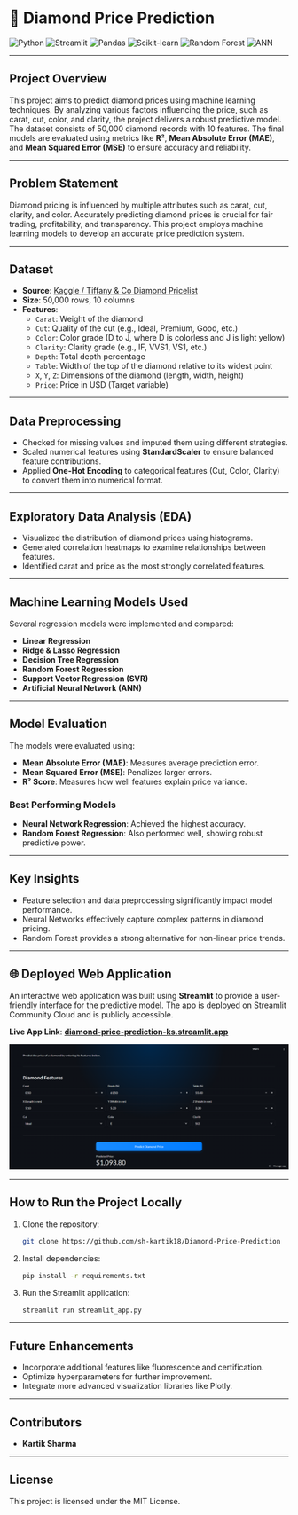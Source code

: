 # 💎 Diamond Price Prediction

![Python](https://img.shields.io/badge/Python-3.13.5-blue?logo=python)
![Streamlit](https://img.shields.io/badge/Streamlit-Web%20App-ff4b4b?logo=streamlit)
![Pandas](https://img.shields.io/badge/Pandas-Data%20Manipulation-purple?logo=pandas)
![Scikit-learn](https://img.shields.io/badge/Scikit--Learn-Regression-orange?logo=scikit-learn)
![Random Forest](https://img.shields.io/badge/Model-Random%20Forest%20Regression-darkgreen)
![ANN](https://img.shields.io/badge/Model-Artificial%20Neural%20Network-red)

---

## Project Overview
This project aims to predict diamond prices using machine learning techniques. By analyzing various factors influencing the price, such as carat, cut, color, and clarity, the project delivers a robust predictive model. The dataset consists of 50,000 diamond records with 10 features. The final models are evaluated using metrics like **R²**, **Mean Absolute Error (MAE)**, and **Mean Squared Error (MSE)** to ensure accuracy and reliability.

---

## Problem Statement
Diamond pricing is influenced by multiple attributes such as carat, cut, clarity, and color. Accurately predicting diamond prices is crucial for fair trading, profitability, and transparency. This project employs machine learning models to develop an accurate price prediction system.

---

## Dataset
- **Source**: [Kaggle / Tiffany & Co Diamond Pricelist](https://www.kaggle.com/datasets/shivam2003/diamonds)
- **Size**: 50,000 rows, 10 columns
- **Features**:
  - `Carat`: Weight of the diamond
  - `Cut`: Quality of the cut (e.g., Ideal, Premium, Good, etc.)
  - `Color`: Color grade (D to J, where D is colorless and J is light yellow)
  - `Clarity`: Clarity grade (e.g., IF, VVS1, VS1, etc.)
  - `Depth`: Total depth percentage
  - `Table`: Width of the top of the diamond relative to its widest point
  - `X`, `Y`, `Z`: Dimensions of the diamond (length, width, height)
  - `Price`: Price in USD (Target variable)

---

## Data Preprocessing
- Checked for missing values and imputed them using different strategies.
- Scaled numerical features using **StandardScaler** to ensure balanced feature contributions.
- Applied **One-Hot Encoding** to categorical features (Cut, Color, Clarity) to convert them into numerical format.

---

## Exploratory Data Analysis (EDA)
- Visualized the distribution of diamond prices using histograms.
- Generated correlation heatmaps to examine relationships between features.
- Identified carat and price as the most strongly correlated features.

---

## Machine Learning Models Used
Several regression models were implemented and compared:
- **Linear Regression**
- **Ridge & Lasso Regression**
- **Decision Tree Regression**
- **Random Forest Regression**
- **Support Vector Regression (SVR)**
- **Artificial Neural Network (ANN)**

---

## Model Evaluation
The models were evaluated using:
- **Mean Absolute Error (MAE)**: Measures average prediction error.
- **Mean Squared Error (MSE)**: Penalizes larger errors.
- **R² Score**: Measures how well features explain price variance.

### Best Performing Models
- **Neural Network Regression**: Achieved the highest accuracy.
- **Random Forest Regression**: Also performed well, showing robust predictive power.

---

## Key Insights
- Feature selection and data preprocessing significantly impact model performance.
- Neural Networks effectively capture complex patterns in diamond pricing.
- Random Forest provides a strong alternative for non-linear price trends.

---

## 🌐 Deployed Web Application
An interactive web application was built using **Streamlit** to provide a user-friendly interface for the predictive model. The app is deployed on Streamlit Community Cloud and is publicly accessible.

**Live App Link**: **[diamond-price-prediction-ks.streamlit.app](https://diamond-price-prediction-ks.streamlit.app)** 

![App Screenshot](streamlit_app.png)  

---

## How to Run the Project Locally
1.  Clone the repository:
    ```bash
    git clone https://github.com/sh-kartik18/Diamond-Price-Prediction
    ```
2.  Install dependencies:
    ```bash
    pip install -r requirements.txt
    ```
3.  Run the Streamlit application:
    ```bash
    streamlit run streamlit_app.py
    ```

---

## Future Enhancements
- Incorporate additional features like fluorescence and certification.
- Optimize hyperparameters for further improvement.
- Integrate more advanced visualization libraries like Plotly.

---

## Contributors
- **Kartik Sharma**

---

## License
This project is licensed under the MIT License.
